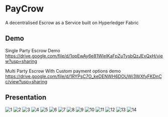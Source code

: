 
# PayCrow

A decentralised Escrow as a Service built on Hyperledger Fabric

## Demo

Single Party Escrow Demo 
https://drive.google.com/file/d/1opEwAy6e81WlelKaFpZuTysbQzJExQxH/view?usp=sharing

Multi Party Escrow With Custom payment options demo
https://drive.google.com/file/d/1RYPsC7O_keDENWH6DOUWj3WXfyFKDnCc/view?usp=sharing

## Presentation

![1](https://github.com/vinaysingh8866/EscrowBazzar/blob/master/presentation/PayCrow1.png?raw=true)
![2](https://github.com/vinaysingh8866/EscrowBazzar/blob/master/presentation/P2.png?raw=true)
![3](https://github.com/vinaysingh8866/EscrowBazzar/blob/master/presentation/P3.png?raw=true)
![4](https://github.com/vinaysingh8866/EscrowBazzar/blob/master/presentation/P4.png?raw=true)
![5](https://github.com/vinaysingh8866/EscrowBazzar/blob/master/presentation/P5.png?raw=true)
![6](https://github.com/vinaysingh8866/EscrowBazzar/blob/master/presentation/P6.png?raw=true)
![7](https://github.com/vinaysingh8866/EscrowBazzar/blob/master/presentation/P7.png?raw=true)
![8](https://github.com/vinaysingh8866/EscrowBazzar/blob/master/presentation/P8.png?raw=true)
![9](https://github.com/vinaysingh8866/EscrowBazzar/blob/master/presentation/P9.png?raw=true)
![10](https://github.com/vinaysingh8866/EscrowBazzar/blob/master/presentation/P10.png?raw=true)
![11](https://github.com/vinaysingh8866/EscrowBazzar/blob/master/presentation/P11.png?raw=true)
![12](https://github.com/vinaysingh8866/EscrowBazzar/blob/master/presentation/P12.png?raw=true)
![13](https://github.com/vinaysingh8866/EscrowBazzar/blob/master/presentation/P13.png?raw=true)
![14](https://github.com/vinaysingh8866/EscrowBazzar/blob/master/presentation/P14.png?raw=true)

